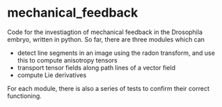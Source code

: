 # mechanical_feedback
Code for the investiagtion of mechanical feedback in the Drosophila embryo, written in python. So far, there are three modules which can 
- detect line segments in an image using the radon transform, and use this to compute anisotropy tensors 
- transport tensor fields along path lines of a vector field
- compute Lie derivatives

For each module, there is also a series of tests to confirm their correct functioning.
